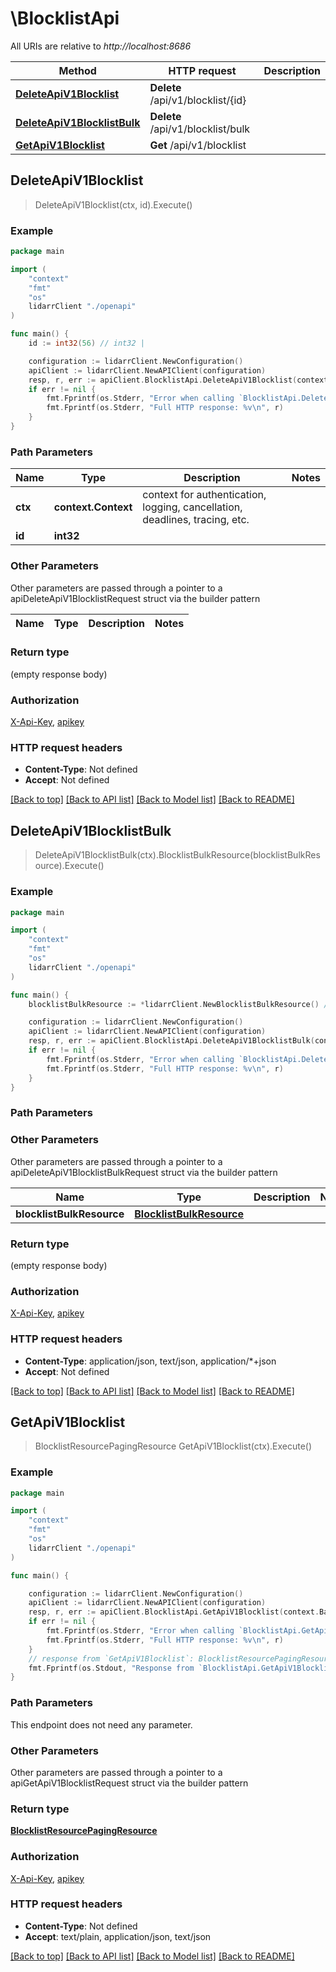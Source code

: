 # \BlocklistApi

All URIs are relative to *http://localhost:8686*

Method | HTTP request | Description
------------- | ------------- | -------------
[**DeleteApiV1Blocklist**](BlocklistApi.md#DeleteApiV1Blocklist) | **Delete** /api/v1/blocklist/{id} | 
[**DeleteApiV1BlocklistBulk**](BlocklistApi.md#DeleteApiV1BlocklistBulk) | **Delete** /api/v1/blocklist/bulk | 
[**GetApiV1Blocklist**](BlocklistApi.md#GetApiV1Blocklist) | **Get** /api/v1/blocklist | 



## DeleteApiV1Blocklist

> DeleteApiV1Blocklist(ctx, id).Execute()



### Example

```go
package main

import (
    "context"
    "fmt"
    "os"
    lidarrClient "./openapi"
)

func main() {
    id := int32(56) // int32 | 

    configuration := lidarrClient.NewConfiguration()
    apiClient := lidarrClient.NewAPIClient(configuration)
    resp, r, err := apiClient.BlocklistApi.DeleteApiV1Blocklist(context.Background(), id).Execute()
    if err != nil {
        fmt.Fprintf(os.Stderr, "Error when calling `BlocklistApi.DeleteApiV1Blocklist``: %v\n", err)
        fmt.Fprintf(os.Stderr, "Full HTTP response: %v\n", r)
    }
}
```

### Path Parameters


Name | Type | Description  | Notes
------------- | ------------- | ------------- | -------------
**ctx** | **context.Context** | context for authentication, logging, cancellation, deadlines, tracing, etc.
**id** | **int32** |  | 

### Other Parameters

Other parameters are passed through a pointer to a apiDeleteApiV1BlocklistRequest struct via the builder pattern


Name | Type | Description  | Notes
------------- | ------------- | ------------- | -------------


### Return type

 (empty response body)

### Authorization

[X-Api-Key](../README.md#X-Api-Key), [apikey](../README.md#apikey)

### HTTP request headers

- **Content-Type**: Not defined
- **Accept**: Not defined

[[Back to top]](#) [[Back to API list]](../README.md#documentation-for-api-endpoints)
[[Back to Model list]](../README.md#documentation-for-models)
[[Back to README]](../README.md)


## DeleteApiV1BlocklistBulk

> DeleteApiV1BlocklistBulk(ctx).BlocklistBulkResource(blocklistBulkResource).Execute()



### Example

```go
package main

import (
    "context"
    "fmt"
    "os"
    lidarrClient "./openapi"
)

func main() {
    blocklistBulkResource := *lidarrClient.NewBlocklistBulkResource() // BlocklistBulkResource |  (optional)

    configuration := lidarrClient.NewConfiguration()
    apiClient := lidarrClient.NewAPIClient(configuration)
    resp, r, err := apiClient.BlocklistApi.DeleteApiV1BlocklistBulk(context.Background()).BlocklistBulkResource(blocklistBulkResource).Execute()
    if err != nil {
        fmt.Fprintf(os.Stderr, "Error when calling `BlocklistApi.DeleteApiV1BlocklistBulk``: %v\n", err)
        fmt.Fprintf(os.Stderr, "Full HTTP response: %v\n", r)
    }
}
```

### Path Parameters



### Other Parameters

Other parameters are passed through a pointer to a apiDeleteApiV1BlocklistBulkRequest struct via the builder pattern


Name | Type | Description  | Notes
------------- | ------------- | ------------- | -------------
 **blocklistBulkResource** | [**BlocklistBulkResource**](BlocklistBulkResource.md) |  | 

### Return type

 (empty response body)

### Authorization

[X-Api-Key](../README.md#X-Api-Key), [apikey](../README.md#apikey)

### HTTP request headers

- **Content-Type**: application/json, text/json, application/*+json
- **Accept**: Not defined

[[Back to top]](#) [[Back to API list]](../README.md#documentation-for-api-endpoints)
[[Back to Model list]](../README.md#documentation-for-models)
[[Back to README]](../README.md)


## GetApiV1Blocklist

> BlocklistResourcePagingResource GetApiV1Blocklist(ctx).Execute()



### Example

```go
package main

import (
    "context"
    "fmt"
    "os"
    lidarrClient "./openapi"
)

func main() {

    configuration := lidarrClient.NewConfiguration()
    apiClient := lidarrClient.NewAPIClient(configuration)
    resp, r, err := apiClient.BlocklistApi.GetApiV1Blocklist(context.Background()).Execute()
    if err != nil {
        fmt.Fprintf(os.Stderr, "Error when calling `BlocklistApi.GetApiV1Blocklist``: %v\n", err)
        fmt.Fprintf(os.Stderr, "Full HTTP response: %v\n", r)
    }
    // response from `GetApiV1Blocklist`: BlocklistResourcePagingResource
    fmt.Fprintf(os.Stdout, "Response from `BlocklistApi.GetApiV1Blocklist`: %v\n", resp)
}
```

### Path Parameters

This endpoint does not need any parameter.

### Other Parameters

Other parameters are passed through a pointer to a apiGetApiV1BlocklistRequest struct via the builder pattern


### Return type

[**BlocklistResourcePagingResource**](BlocklistResourcePagingResource.md)

### Authorization

[X-Api-Key](../README.md#X-Api-Key), [apikey](../README.md#apikey)

### HTTP request headers

- **Content-Type**: Not defined
- **Accept**: text/plain, application/json, text/json

[[Back to top]](#) [[Back to API list]](../README.md#documentation-for-api-endpoints)
[[Back to Model list]](../README.md#documentation-for-models)
[[Back to README]](../README.md)

